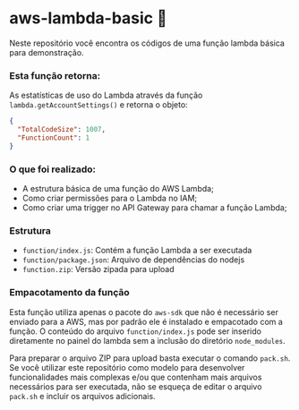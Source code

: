 # aws-lambda-basic 🚀

Neste repositório você encontra os códigos de uma função lambda básica para demonstração.

### Esta função retorna:
As estatísticas de uso do Lambda através da função `lambda.getAccountSettings()` e retorna o objeto:
```json
{
  "TotalCodeSize": 1007,
  "FunctionCount": 1
}
```

### O que foi realizado:
- A estrutura básica de uma função do AWS Lambda;
- Como criar permissões para o Lambda no IAM;
- Como criar uma trigger no API Gateway para chamar a função Lambda; 

### Estrutura
- `function/index.js`: Contém a função Lambda a ser executada
- `function/package.json`: Arquivo de dependências do nodejs
- `function.zip`: Versão zipada para upload

### Empacotamento da função
Esta função utiliza apenas o pacote do `aws-sdk` que não é necessário ser enviado para a AWS, mas por padrão ele é 
instalado e empacotado com a função. O conteúdo do arquivo `function/index.js` pode ser inserido diretamente no painel
do lambda sem a inclusão do diretório `node_modules`.

Para preparar o arquivo ZIP para upload basta executar o comando `pack.sh`. Se você utilizar este repositório como
modelo para desenvolver funcionalidades mais complexas e/ou que contenham mais arquivos necessários para ser executada,
não se esqueça de editar o arquivo `pack.sh` e incluir os arquivos adicionais. 

 